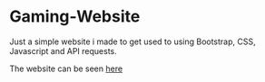 # Gaming-Website

Just a simple website i made to get used to using Bootstrap, CSS, Javascript and API requests.

The website can be seen [here](https://hamuzadesu.github.io/Gaming-Website/)
